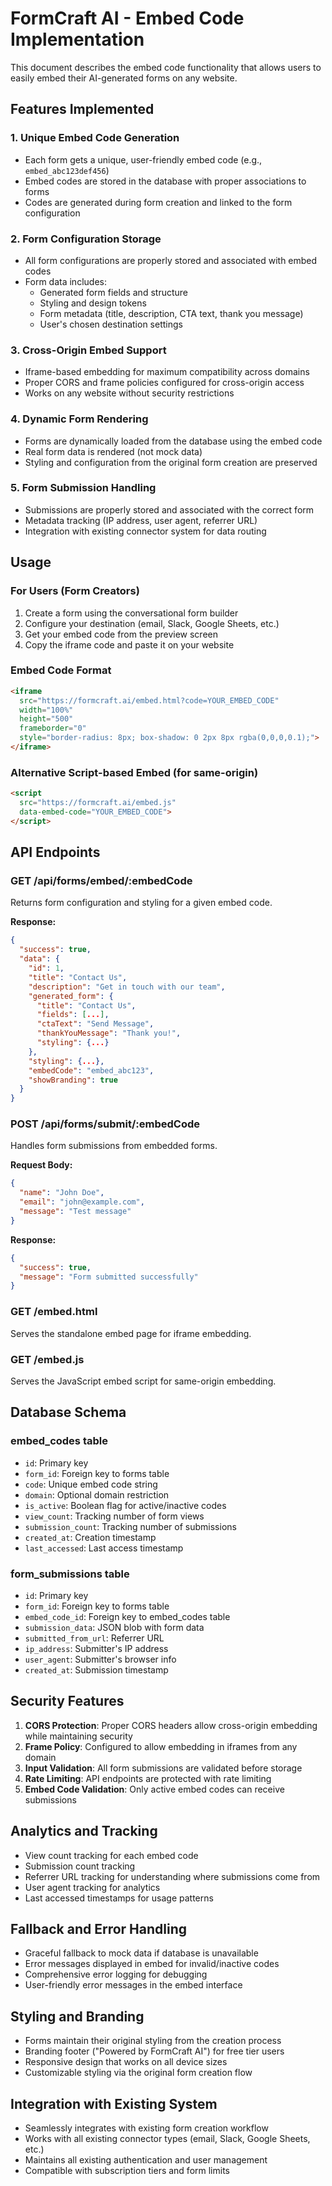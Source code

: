 # FormCraft AI - Embed Code Implementation

This document describes the embed code functionality that allows users to easily embed their AI-generated forms on any website.

## Features Implemented

### 1. Unique Embed Code Generation
- Each form gets a unique, user-friendly embed code (e.g., `embed_abc123def456`)
- Embed codes are stored in the database with proper associations to forms
- Codes are generated during form creation and linked to the form configuration

### 2. Form Configuration Storage
- All form configurations are properly stored and associated with embed codes
- Form data includes:
  - Generated form fields and structure
  - Styling and design tokens
  - Form metadata (title, description, CTA text, thank you message)
  - User's chosen destination settings

### 3. Cross-Origin Embed Support
- Iframe-based embedding for maximum compatibility across domains
- Proper CORS and frame policies configured for cross-origin access
- Works on any website without security restrictions

### 4. Dynamic Form Rendering
- Forms are dynamically loaded from the database using the embed code
- Real form data is rendered (not mock data)
- Styling and configuration from the original form creation are preserved

### 5. Form Submission Handling
- Submissions are properly stored and associated with the correct form
- Metadata tracking (IP address, user agent, referrer URL)
- Integration with existing connector system for data routing

## Usage

### For Users (Form Creators)
1. Create a form using the conversational form builder
2. Configure your destination (email, Slack, Google Sheets, etc.)
3. Get your embed code from the preview screen
4. Copy the iframe code and paste it on your website

### Embed Code Format
```html
<iframe 
  src="https://formcraft.ai/embed.html?code=YOUR_EMBED_CODE" 
  width="100%" 
  height="500" 
  frameborder="0" 
  style="border-radius: 8px; box-shadow: 0 2px 8px rgba(0,0,0,0.1);">
</iframe>
```

### Alternative Script-based Embed (for same-origin)
```html
<script 
  src="https://formcraft.ai/embed.js" 
  data-embed-code="YOUR_EMBED_CODE">
</script>
```

## API Endpoints

### GET /api/forms/embed/:embedCode
Returns form configuration and styling for a given embed code.

**Response:**
```json
{
  "success": true,
  "data": {
    "id": 1,
    "title": "Contact Us",
    "description": "Get in touch with our team",
    "generated_form": {
      "title": "Contact Us",
      "fields": [...],
      "ctaText": "Send Message",
      "thankYouMessage": "Thank you!",
      "styling": {...}
    },
    "styling": {...},
    "embedCode": "embed_abc123",
    "showBranding": true
  }
}
```

### POST /api/forms/submit/:embedCode
Handles form submissions from embedded forms.

**Request Body:**
```json
{
  "name": "John Doe",
  "email": "john@example.com",
  "message": "Test message"
}
```

**Response:**
```json
{
  "success": true,
  "message": "Form submitted successfully"
}
```

### GET /embed.html
Serves the standalone embed page for iframe embedding.

### GET /embed.js
Serves the JavaScript embed script for same-origin embedding.

## Database Schema

### embed_codes table
- `id`: Primary key
- `form_id`: Foreign key to forms table
- `code`: Unique embed code string
- `domain`: Optional domain restriction
- `is_active`: Boolean flag for active/inactive codes
- `view_count`: Tracking number of form views
- `submission_count`: Tracking number of submissions
- `created_at`: Creation timestamp
- `last_accessed`: Last access timestamp

### form_submissions table
- `id`: Primary key
- `form_id`: Foreign key to forms table
- `embed_code_id`: Foreign key to embed_codes table
- `submission_data`: JSON blob with form data
- `submitted_from_url`: Referrer URL
- `ip_address`: Submitter's IP address
- `user_agent`: Submitter's browser info
- `created_at`: Submission timestamp

## Security Features

1. **CORS Protection**: Proper CORS headers allow cross-origin embedding while maintaining security
2. **Frame Policy**: Configured to allow embedding in iframes from any domain
3. **Input Validation**: All form submissions are validated before storage
4. **Rate Limiting**: API endpoints are protected with rate limiting
5. **Embed Code Validation**: Only active embed codes can receive submissions

## Analytics and Tracking

- View count tracking for each embed code
- Submission count tracking
- Referrer URL tracking for understanding where submissions come from
- User agent tracking for analytics
- Last accessed timestamps for usage patterns

## Fallback and Error Handling

- Graceful fallback to mock data if database is unavailable
- Error messages displayed in embed for invalid/inactive codes
- Comprehensive error logging for debugging
- User-friendly error messages in the embed interface

## Styling and Branding

- Forms maintain their original styling from the creation process
- Branding footer ("Powered by FormCraft AI") for free tier users
- Responsive design that works on all device sizes
- Customizable styling via the original form creation flow

## Integration with Existing System

- Seamlessly integrates with existing form creation workflow
- Works with all existing connector types (email, Slack, Google Sheets, etc.)
- Maintains all existing authentication and user management
- Compatible with subscription tiers and form limits